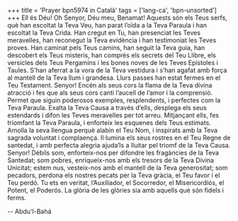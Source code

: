 +++
title = 'Prayer bpn5974 in Català'
tags = ['lang-ca', 'bpn-unsorted']
+++
Ell és Déu!
Oh Senyor, Déu meu, Benamat! Aquests són els Teus serfs, què han escoltat la Teva Veu, han parat l’oïda a la Teva Paraula i han escoltat la Teva Crida. Han cregut en Tu, han presenciat les Teves meravelles, han reconegut la Teva evidència i han testimoniat les Teves proves. Han caminat pels Teus camins, han seguit la Teva guia, han descobert els Teus misteris, han comprès els secrets del Teu Llibre, els versicles dels Teus Pergamins i les bones noves de les Teves Epístoles i Taules. S’han aferrat a la vora de la Teva vestidura i s’han agafat amb força al mantell de la Teva llum i grandesa. Llurs passes han estat fermes en el Teu Testament. Senyor! Encén  als seus cors la flama de la Teva divina atracció i fes que als seus cors canti l’aucell de l’amor i la comprensió. Permet que siguin poderosos exemples, resplendents, i perfectes com la Teva Paraula. Exalta la Teva Causa a través d’ells, desplega els seus estendards i difon les Teves meravelles per tot arreu. Mitjançant ells, fes triomfant la Teva Paraula, i enforteix les esquenes dels Teus estimats. Amolla la seva llengua perquè alabin el Teu Nom, i inspirats amb la Teva sagrada voluntat i complaença. Il·lumina els seus rostres en el Teu Regne de santedat, i amb perfecta alegria ajuda’ls a lluitar pel triomf de la Teva Causa.
Senyor! Dèbils som, enforteix-nos per difondre les fragàncies de la Teva Santedat; som pobres, enriqueix-nos amb els tresors de la Teva Divina Unicitat; estem nus, vesteix-nos amb el mantell de la Teva generositat; som pecadors, perdona els nostres pecats per la Teva gràcia, el Teu favor i el Teu perdó. Tu ets en veritat, l’Auxiliador, el Socorredor, el Misericordiós, el Potent, el Poderós.
La glòria de les glòries sia amb aquells què són fidels i ferms.

-- Abdu'l-Bahá
